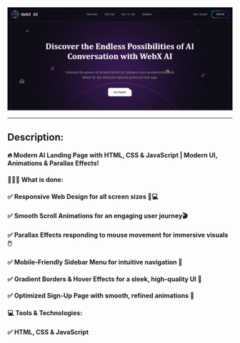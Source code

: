 
<a href="https://webx-webify.netlify.app/" target="_blank">
  <img src="/assets/thumbnail-1.png"lt="Thumbnail"/>
</a>


---
## Description:
#### 🔥 Modern AI Landing Page with HTML, CSS & JavaScript | Modern UI, Animations & Parallax Effects!

#### 🧑🏻‍💻 What is done:
#### ✅ Responsive Web Design for all screen sizes 📱💻
#### ✅ Smooth Scroll Animations for an engaging user journey🎬
#### ✅ Parallax Effects responding to mouse movement for immersive visuals 🖱️
#### ✅ Mobile-Friendly Sidebar Menu for intuitive navigation 📑
#### ✅ Gradient Borders & Hover Effects for a sleek, high-quality UI 🎨
#### ✅ Optimized Sign-Up Page with smooth, refined animations 📝

#### 💻 Tools & Technologies:
#### ✅ HTML, CSS & JavaScript
